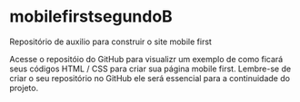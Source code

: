 # mobilefirstsegundoB
Repositório de auxilio para construir o site mobile first

Acesse o repositóio do GitHub para visualizr um exemplo de como ficará seus códigos HTML / CSS para criar sua página mobile first.
Lembre-se de criar o seu repositório no GitHub ele será essencial para a continuidade do projeto.
